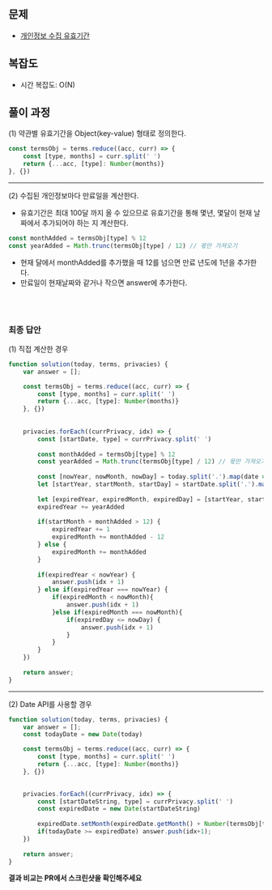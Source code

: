 ## 문제
- [개인정보 수집 유효기간](https://school.programmers.co.kr/learn/courses/30/lessons/150370)

## 복잡도
- 시간 복잡도: O(N)

## 풀이 과정
(1) 약관별 유효기간을 Object(key-value) 형태로 정의한다.
```js
const termsObj = terms.reduce((acc, curr) => {
    const [type, months] = curr.split(' ')
    return {...acc, [type]: Number(months)}
}, {})
````

---

(2) 수집된 개인정보마다 만료일을 계산한다.
- 유효기간은 최대 100달 까지 올 수 있으므로 유효기간을 통해 몇년, 몇달이 현재 날짜에서 추가되어야 하는 지 계산한다.
```js
const monthAdded = termsObj[type] % 12
const yearAdded = Math.trunc(termsObj[type] / 12) // 몫만 가져오기
```
- 현재 달에서 monthAdded를 추가했을 때 12를 넘으면 만료 년도에 1년을 추가한다.
- 만료일이 현재날짜와 같거나 작으면 answer에 추가한다.


<br/>
<br/>

### 최종 답안

(1) 직접 계산한 경우
```javascript
function solution(today, terms, privacies) {
    var answer = [];

    const termsObj = terms.reduce((acc, curr) => {
        const [type, months] = curr.split(' ')
        return {...acc, [type]: Number(months)}
    }, {})
    
    
    privacies.forEach((currPrivacy, idx) => {
        const [startDate, type] = currPrivacy.split(' ')
                
        const monthAdded = termsObj[type] % 12
        const yearAdded = Math.trunc(termsObj[type] / 12) // 몫만 가져오기
        
        const [nowYear, nowMonth, nowDay] = today.split('.').map(date => Number(date))
        let [startYear, startMonth, startDay] = startDate.split('.').map(date => Number(date))
        
        let [expiredYear, expiredMonth, expiredDay] = [startYear, startMonth, startDay]
        expiredYear += yearAdded
        
        if(startMonth + monthAdded > 12) {
            expiredYear += 1
            expiredMonth += monthAdded - 12
        } else {
            expiredMonth += monthAdded
        }
        
        if(expiredYear < nowYear) {
            answer.push(idx + 1)
        } else if(expiredYear === nowYear) {
            if(expiredMonth < nowMonth){
                answer.push(idx + 1)
            }else if(expiredMonth === nowMonth){
                if(expiredDay <= nowDay) {
                    answer.push(idx + 1)
                }
            }
        }
    })
    
    return answer;
}
```


---
(2) Date API를 사용할 경우
```js
function solution(today, terms, privacies) {
    var answer = [];
    const todayDate = new Date(today)

    const termsObj = terms.reduce((acc, curr) => {
        const [type, months] = curr.split(' ')
        return {...acc, [type]: Number(months)}
    }, {})
    

    privacies.forEach((currPrivacy, idx) => {
        const [startDateString, type] = currPrivacy.split(' ')
        const expiredDate = new Date(startDateString)
        
        expiredDate.setMonth(expiredDate.getMonth() + Number(termsObj[type]), expiredDate.getDate());
        if(todayDate >= expiredDate) answer.push(idx+1);
    })
    
    return answer;
}
```

**결과 비교는 PR에서 스크린샷을 확인해주세요**